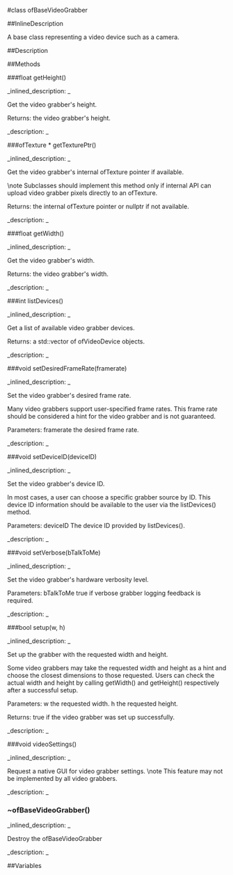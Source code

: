 #class ofBaseVideoGrabber


<!--
_visible: True_
_advanced: True_
_istemplated: False_
_extends: ofBaseVideo_
-->

##InlineDescription

A base class representing a video device such as a camera.





##Description





##Methods



###float getHeight()

<!--
_syntax: getHeight()_
_name: getHeight_
_returns: float_
_returns_description: _
_parameters: _
_access: public_
_version_started: 007_
_version_deprecated: _
_summary: _
_constant: False_
_static: False_
_visible: True_
_advanced: False_
-->

_inlined_description: _

Get the video grabber's height.

Returns: the video grabber's height.





_description: _







<!----------------------------------------------------------------------------->

###ofTexture * getTexturePtr()

<!--
_syntax: getTexturePtr()_
_name: getTexturePtr_
_returns: ofTexture *_
_returns_description: _
_parameters: _
_access: public_
_version_started: 0.9.0_
_version_deprecated: _
_summary: _
_constant: False_
_static: False_
_visible: True_
_advanced: False_
-->

_inlined_description: _

Get the video grabber's internal ofTexture pointer if available.

\note Subclasses should implement this method only if internal API can
upload video grabber pixels directly to an ofTexture.


Returns: the internal ofTexture pointer or nullptr if not available.





_description: _







<!----------------------------------------------------------------------------->

###float getWidth()

<!--
_syntax: getWidth()_
_name: getWidth_
_returns: float_
_returns_description: _
_parameters: _
_access: public_
_version_started: 007_
_version_deprecated: _
_summary: _
_constant: False_
_static: False_
_visible: True_
_advanced: False_
-->

_inlined_description: _

Get the video grabber's width.

Returns: the video grabber's width.





_description: _







<!----------------------------------------------------------------------------->

###int listDevices()

<!--
_syntax: listDevices()_
_name: listDevices_
_returns: int_
_returns_description: _
_parameters: _
_access: public_
_version_started: 007_
_version_deprecated: _
_summary: _
_constant: False_
_static: False_
_visible: True_
_advanced: False_
-->

_inlined_description: _

Get a list of available video grabber devices.

Returns: a std::vector of ofVideoDevice objects.





_description: _







<!----------------------------------------------------------------------------->

###void setDesiredFrameRate(framerate)

<!--
_syntax: setDesiredFrameRate(framerate)_
_name: setDesiredFrameRate_
_returns: void_
_returns_description: _
_parameters: int framerate_
_access: public_
_version_started: 007_
_version_deprecated: _
_summary: _
_constant: False_
_static: False_
_visible: True_
_advanced: False_
-->

_inlined_description: _

Set the video grabber's desired frame rate.

Many video grabbers support user-specified frame rates.  This frame rate
should be considered a hint for the video grabber and is not guaranteed.


Parameters:
framerate the desired frame rate.





_description: _







<!----------------------------------------------------------------------------->

###void setDeviceID(deviceID)

<!--
_syntax: setDeviceID(deviceID)_
_name: setDeviceID_
_returns: void_
_returns_description: _
_parameters: int deviceID_
_access: public_
_version_started: 007_
_version_deprecated: _
_summary: _
_constant: False_
_static: False_
_visible: True_
_advanced: False_
-->

_inlined_description: _

Set the video grabber's device ID.

In most cases, a user can choose a specific grabber source by ID.  This
device ID information should be available to the user via the
listDevices() method.


Parameters:
deviceID The device ID provided by listDevices().





_description: _







<!----------------------------------------------------------------------------->

###void setVerbose(bTalkToMe)

<!--
_syntax: setVerbose(bTalkToMe)_
_name: setVerbose_
_returns: void_
_returns_description: _
_parameters: bool bTalkToMe_
_access: public_
_version_started: 007_
_version_deprecated: _
_summary: _
_constant: False_
_static: False_
_visible: True_
_advanced: False_
-->

_inlined_description: _

Set the video grabber's hardware verbosity level.

Parameters:
bTalkToMe true if verbose grabber logging feedback is required.





_description: _







<!----------------------------------------------------------------------------->

###bool setup(w, h)

<!--
_syntax: setup(w, h)_
_name: setup_
_returns: bool_
_returns_description: _
_parameters: int w, int h_
_access: public_
_version_started: 0.9.0_
_version_deprecated: _
_summary: _
_constant: False_
_static: False_
_visible: True_
_advanced: False_
-->

_inlined_description: _

Set up the grabber with the requested width and height.

Some video grabbers may take the requested width and height as
a hint and choose the closest dimensions to those requested.
Users can check the actual width and height by calling getWidth() and
getHeight() respectively after a successful setup.


Parameters:
w the requested width.
h the requested height.

Returns: true if the video grabber was set up successfully.





_description: _







<!----------------------------------------------------------------------------->

###void videoSettings()

<!--
_syntax: videoSettings()_
_name: videoSettings_
_returns: void_
_returns_description: _
_parameters: _
_access: public_
_version_started: 007_
_version_deprecated: _
_summary: _
_constant: False_
_static: False_
_visible: True_
_advanced: False_
-->

_inlined_description: _

Request a native GUI for video grabber settings.
\note This feature may not be implemented by all video grabbers.





_description: _







<!----------------------------------------------------------------------------->

### ~ofBaseVideoGrabber()

<!--
_syntax: ~ofBaseVideoGrabber()_
_name: ~ofBaseVideoGrabber_
_returns: _
_returns_description: _
_parameters: _
_access: public_
_version_started: 007_
_version_deprecated: _
_summary: _
_constant: False_
_static: False_
_visible: True_
_advanced: False_
-->

_inlined_description: _

Destroy the ofBaseVideoGrabber





_description: _







<!----------------------------------------------------------------------------->

##Variables



